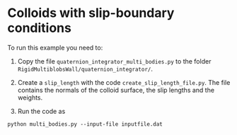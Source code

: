 # Colloids with slip-boundary conditions
To run this example you need to:

1. Copy the file `quaternion_integrator_multi_bodies.py` to the folder `RigidMultiblobsWall/quaternion_integrator/`.

2. Create a `slip_length` with the code `create_slip_length_file.py`.
   The file contains the normals of the colloid surface, the slip lengths and the weights.

3. Run the code as 

```
python multi_bodies.py --input-file inputfile.dat
```


